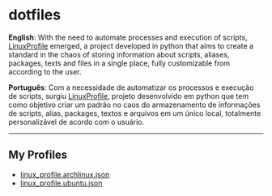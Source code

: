 # dotfiles

**English**: With the need to automate processes and execution of scripts, [LinuxProfile](https://github.com/MyLinuxProfile/linux-profile) emerged, a project developed in python that aims to create a standard in the chaos of storing information about scripts, aliases, packages, texts and files in a single place, fully customizable from according to the user.

**Português**: Com a necessidade de automatizar os processos e execução de scripts, surgiu [LinuxProfile](https://github.com/MyLinuxProfile/linux-profile), projeto desenvolvido em python que tem como objetivo criar um padrão no caos do armazenamento de informações de scripts, alias, packages, textos e arquivos em um único local, totalmente personalizável de acordo com o usuário.

---

## My Profiles

- [linux_profile.archlinux.json](https://github.com/FernandoCelmer/dotfiles/blob/master/linux_profile/linux_profile.archlinux.json)
- [linux_profile.ubuntu.json](https://github.com/FernandoCelmer/dotfiles/blob/master/linux_profile/linux_profile.ubuntu.json)
